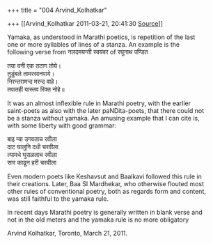 +++
title = "004 Arvind_Kolhatkar"

+++
[[Arvind_Kolhatkar	2011-03-21, 20:41:30 [Source](https://groups.google.com/g/samskrita/c/EBpErRW_-yU)]]



Yamaka, as understood in Marathi poetics, is repetition of the last  
one or more syllables of lines of a stanza. An example is the  
following verse from नलदमयन्ती स्वयंवर of रघुनाथ पण्डित

तया वनी एक तटाग तोये।  
तुडुंबले तामरसानपाये।  
निरन्तरामन्द मरन्द वाहे।  
तपातही यास्तव रिक्त नोहे॥

It was an almost inflexible rule in Marathi poetry, with the earlier  
saint-poets as also with the later paNDita-poets, that there could not  
be a stanza without yamaka. An amusing example that I can cite is,  
with some liberty with good grammar:

बाइ म्या उगवताच रवीला  
दाट घालुनि दधी चरवीला  
त्यामधे घुसळताच रवीला  
सार काढून हरी चरवीला

Even modern poets like Keshavsut and Baalkavi followed this rule in  
their creations. Later, Baa SI Mardhekar, who otherwise flouted most  
other rules of conventional poetry, both as regards form and content,  
was still faithful to the yamaka rule.

In recent days Marathi poetry is generally written in blank verse and  
not in the old meters and the yamaka rule is no more obligatory

Arvind Kolhatkar, Toronto, March 21, 2011.


